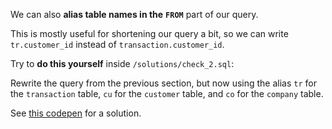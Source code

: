 
We can also **alias table names in the** **`FROM`** part of our query.

  

This is mostly useful for shortening our query a bit, so we can write `tr.customer_id` instead of `transaction.customer_id`.

  

Try to **do this yourself** inside `/solutions/check_2.sql`:

  

Rewrite the query from the previous section, but now using the alias `tr` for the `transaction` table, `cu` for the `customer` table, and `co` for the `company` table.

  

See [this codepen](https://codepen.io/ElevationPen/pen/pmrroj?editors=0010) for a solution.